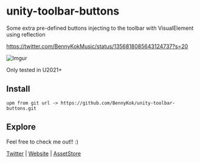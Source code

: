 # unity-toolbar-buttons

Some extra pre-defined buttons injecting to the toolbar with VisualElement using reflection

https://twitter.com/BennyKokMusic/status/1356818085643124737?s=20

![Imgur](https://i.imgur.com/qfiGWKh.gif)

Only tested in U2021+

## Install

```
upm from git url -> https://github.com/BennyKok/unity-toolbar-buttons.git
```

## Explore
Feel free to check me out!! :)

[Twitter](https://twitter.com/BennyKokMusic) | [Website](https://bennykok.com) | [AssetStore](https://assetstore.unity.com/publishers/28510)
